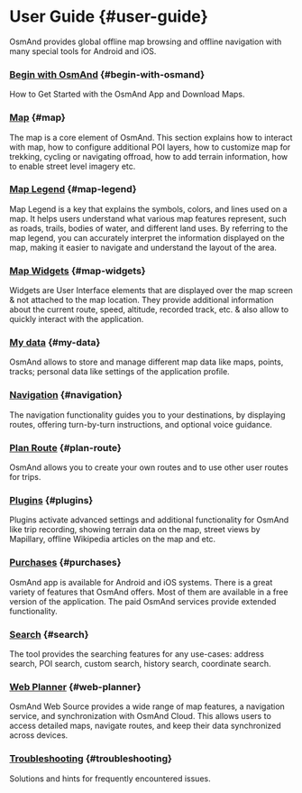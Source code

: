 # User Guide {#user-guide}

OsmAnd provides global offline map browsing and offline navigation with many special tools for Android and iOS.


### [Begin with OsmAnd](./start-with/index.md) {#begin-with-osmand}

How to Get Started with the OsmAnd App and Download Maps.

### [Map](./map/index.md) {#map}

The map is a core element of OsmAnd. This section explains how to interact with map, how to configure additional POI layers, how to customize map for trekking, cycling or navigating offroad, how to add terrain information, how to enable street level imagery etc.

### [Map Legend](./map-legend/index.md) {#map-legend}

Map Legend is a key that explains the symbols, colors, and lines used on a map. It helps users understand what various map features represent, such as roads, trails, bodies of water, and different land uses. By referring to the map legend, you can accurately interpret the information displayed on the map, making it easier to navigate and understand the layout of the area.

### [Map Widgets](./widgets/index.md) {#map-widgets}

Widgets are User Interface elements that are displayed over the map screen & not attached to the map location. They provide additional information about the current route, speed, altitude, recorded track, etc. & also allow to quickly interact with the application.

### [My data](./personal/index.md) {#my-data}

OsmAnd allows to store and manage different map data like maps, points, tracks; personal data like settings of the application profile.

### [Navigation](./navigation/index.md) {#navigation}

The navigation functionality guides you to your destinations, by displaying routes, offering turn-by-turn instructions, and optional voice guidance.


### [Plan Route](./plan-route/index.md) {#plan-route}

OsmAnd allows you to create your own routes and to use other user routes for trips.

### [Plugins](./plugins/index.md) {#plugins}

Plugins activate advanced settings and additional functionality for OsmAnd like trip recording, showing terrain data on the map, street views by Mapillary, offline Wikipedia articles on the map and etc.

### [Purchases](./purchases/index.md) {#purchases}

OsmAnd app is available for Android and iOS systems. There is a great variety of features that OsmAnd offers. Most of them are available in a free version of the application. The paid OsmAnd services provide extended functionality.

### [Search](./search/index.md) {#search}

The tool provides the searching features for any use-cases: address search, POI search, custom search, history search, coordinate search.

### [Web Planner](./web/index.md) {#web-planner}

OsmAnd Web Source provides a wide range of map features, a navigation service, and synchronization with OsmAnd Cloud. This allows users to access detailed maps, navigate routes, and keep their data synchronized across devices.

### [Troubleshooting](./troubleshooting/index.md) {#troubleshooting}

Solutions and hints for frequently encountered issues.
